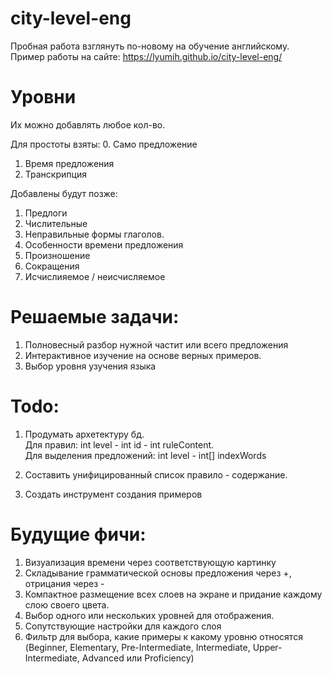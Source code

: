 # city-level-eng
Пробная работа взглянуть по-новому на обучение английскому.
Пример работы на сайте: https://lyumih.github.io/city-level-eng/


# Уровни
Их можно добавлять любое кол-во.

Для простоты взяты:
0. Само предложение
1. Время предложения
2. Транскрипция

Добавлены будут позже:
1. Предлоги
2. Числительные
3. Неправильные формы глаголов.
4. Особенности времени предложения
5. Произношение
6. Сокращения
7. Исчислияемое / неисчисляемое

# Решаемые задачи:
1. Полновесный разбор нужной частит или всего предложения
2. Интерактивное изучение на основе верных примеров.
3. Выбор уровня узучения языка

# Todo:
1. Продумать архетектуру бд.  
Для правил: int level - int id - int ruleContent.  
Для выделения предложений: int level - int[] indexWords  

2. Составить унифицированный список правило - содержание.
3. Создать инструмент создания примеров


# Будущие фичи:
1. Визуализация времени через соответствующую картинку
2. Складывание грамматической основы предложения через +, отрицания через -
3. Компактное размещение всех слоев на экране и придание каждому слою своего цвета.
4. Выбор одного или нескольких уровней для отображения.
5. Сопутствующие настройки для каждого слоя
6. Фильтр для выбора, какие примеры к какому уровню относятся
(Beginner, Elementary, Pre-Intermediate, Intermediate, Upper-Intermediate, Advanced или Proficiency)
